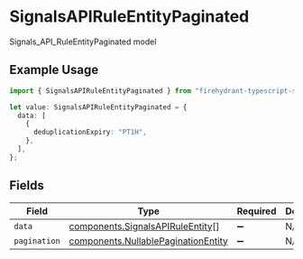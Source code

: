 # SignalsAPIRuleEntityPaginated

Signals_API_RuleEntityPaginated model

## Example Usage

```typescript
import { SignalsAPIRuleEntityPaginated } from "firehydrant-typescript-sdk/models/components";

let value: SignalsAPIRuleEntityPaginated = {
  data: [
    {
      deduplicationExpiry: "PT1H",
    },
  ],
};
```

## Fields

| Field                                                                                      | Type                                                                                       | Required                                                                                   | Description                                                                                |
| ------------------------------------------------------------------------------------------ | ------------------------------------------------------------------------------------------ | ------------------------------------------------------------------------------------------ | ------------------------------------------------------------------------------------------ |
| `data`                                                                                     | [components.SignalsAPIRuleEntity](../../models/components/signalsapiruleentity.md)[]       | :heavy_minus_sign:                                                                         | N/A                                                                                        |
| `pagination`                                                                               | [components.NullablePaginationEntity](../../models/components/nullablepaginationentity.md) | :heavy_minus_sign:                                                                         | N/A                                                                                        |